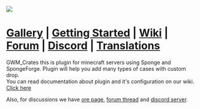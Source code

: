 ![](https://cdn.discordapp.com/attachments/317517981745807361/352965090590326784/unknown.png)  
  
# [Gallery](https://ore.spongepowered.org/GWM/GWMCrates/pages/Gallery) | [Getting Started](https://github.com/GreWeMa/gwm_Crates/wiki/Getting-started) | [Wiki](https://github.com/GreWeMa/gwm_Crates/wiki) | [Forum](https://forums.spongepowered.org/t/gift-gwmcrates-v1-42-bug-fix-gift-various-and-highly-configurable-crates-to-your-server/16379) | [Discord](https://discord.gg/ZBzWAsS) | [Translations](https://github.com/GreWeMa/gwm_Crates/tree/master/src/main/resources/translations)

GWM_Crates this is plugin for minecraft servers using Sponge and SpongeForge. Plugin will help you add many types of cases with custom drop.  
You can read documentation about plugin and it's configuration on our wiki. [Click here](https://github.com/GreWeMa/gwm_Crates/wiki)

Also, for discussions we have [ore page](https://ore.spongepowered.org/GWM/GWMCrates), [forum thread](https://forums.spongepowered.org/t/gift-gwmcrates-v1-43-bug-fix-gift-various-and-highly-configurable-crates-to-your-server/16379) and [discord server](https://discord.gg/Y94eyaX).
